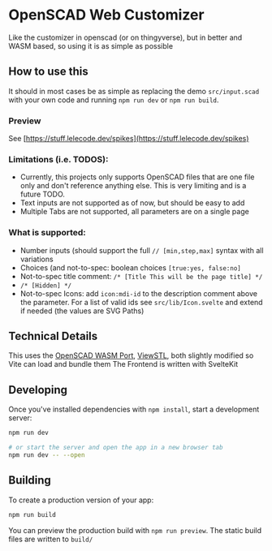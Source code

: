 # OpenSCAD Web Customizer

Like the customizer in openscad (or on thingyverse), but in better and WASM based, so using it is as simple as possible

## How to use this
It should in most cases be as simple as replacing the demo `src/input.scad` with your own code and running `npm run dev` or `npm run build`.

### Preview
See [https://stuff.lelecode.dev/spikes](https://stuff.lelecode.dev/spikes)

### Limitations (i.e. TODOS):
- Currently, this projects only supports OpenSCAD files that are one file only and don't reference anything else. This is very limiting and is a future TODO.
- Text inputs are not supported as of now, but should be easy to add
- Multiple Tabs are not supported, all parameters are on a single page

### What is supported:
- Number inputs (should support the full `// [min,step,max]` syntax with all variations
- Choices (and not-to-spec: boolean choices `[true:yes, false:no]`
- Not-to-spec title comment: `/* [Title This will be the page title] */`
- `/* [Hidden] */`
- Not-to-spec Icons: add `icon:mdi-id` to the description comment above the parameter. For a list of valid ids see `src/lib/Icon.svelte` and extend if needed (the values are SVG Paths)

## Technical Details

This uses the [OpenSCAD WASM Port](https://github.com/openscad/openscad-wasm), [ViewSTL](https://github.com/omrips/viewstl), both slightly modified so Vite can load and bundle them
The Frontend is written with SvelteKit

## Developing

Once you've installed dependencies with `npm install`, start a development server:

```bash
npm run dev

# or start the server and open the app in a new browser tab
npm run dev -- --open
```

## Building

To create a production version of your app:

```bash
npm run build
```

You can preview the production build with `npm run preview`.
The static build files are written to `build/`

